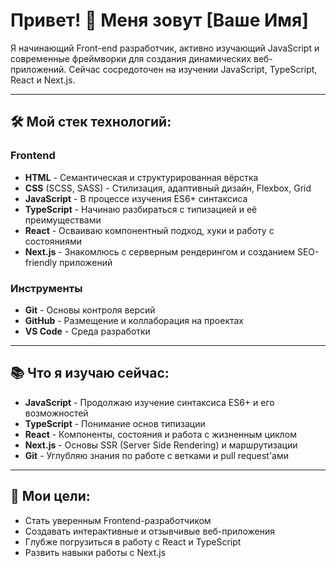 # Привет! 👋 Меня зовут [Ваше Имя]

Я начинающий Front-end разработчик, активно изучающий JavaScript и современные фреймворки для создания динамических веб-приложений. Сейчас сосредоточен на изучении JavaScript, TypeScript, React и Next.js.

---

## 🛠 Мой стек технологий:

### Frontend
- **HTML** - Семантическая и структурированная вёрстка
- **CSS** (SCSS, SASS) - Стилизация, адаптивный дизайн, Flexbox, Grid
- **JavaScript** - В процессе изучения ES6+ синтаксиса
- **TypeScript** - Начинаю разбираться с типизацией и её преимуществами
- **React** - Осваиваю компонентный подход, хуки и работу с состояниями
- **Next.js** - Знакомлюсь с серверным рендерингом и созданием SEO-friendly приложений

### Инструменты
- **Git** - Основы контроля версий
- **GitHub** - Размещение и коллаборация на проектах
- **VS Code** - Среда разработки

---

## 📚 Что я изучаю сейчас:
- **JavaScript** - Продолжаю изучение синтаксиса ES6+ и его возможностей
- **TypeScript** - Понимание основ типизации
- **React** - Компоненты, состояния и работа с жизненным циклом
- **Next.js** - Основы SSR (Server Side Rendering) и маршрутизации
- **Git** - Углубляю знания по работе с ветками и pull request'ами

---

## 🚀 Мои цели:
- Стать уверенным Frontend-разработчиком
- Создавать интерактивные и отзывчивые веб-приложения
- Глубже погрузиться в работу с React и TypeScript
- Развить навыки работы с Next.js
